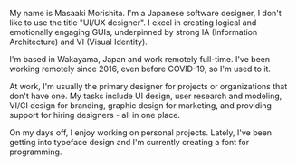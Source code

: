 My name is Masaaki Morishita. I'm a Japanese software designer, I don't like to use the title "UI/UX designer".
I excel in creating logical and emotionally engaging GUIs, underpinned by strong IA (Information Architecture) and VI (Visual Identity).

I'm based in Wakayama, Japan and work remotely full-time. I've been working remotely since 2016, even before COVID-19, so I'm used to it.

At work, I'm usually the primary designer for projects or organizations that don't have one. My tasks include UI design, user research and modeling, VI/CI design for branding, graphic design for marketing, and providing support for hiring designers - all in one place.

On my days off, I enjoy working on personal projects. Lately, I've been getting into typeface design and I'm currently creating a font for programming.